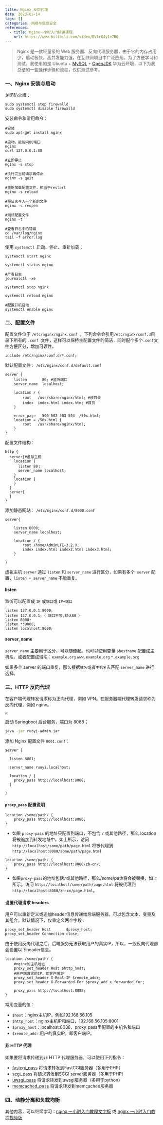 ```yaml
---
title: Nginx 反向代理
date: 2023-05-14
tags: []
categories: 网络与信息安全
references:
  - title: nginx一小时入门精讲课程
    url: https://www.bilibili.com/video/BV1rG4y1e7BQ
---
```


> Nginx 是一款轻量级的 Web 服务器、反向代理服务器，由于它的内存占用少，启动极快，高并发能力强，在互联网项目中广泛应用。为了方便学习和测试，我使用的是 Ubuntu + [MySQL](https://blog.csdn.net/hwx865/article/details/90287715) + [OpenJDK](https://blog.csdn.net/qq_40492048/article/details/114389875) 华为云环境，以下为我总结的一些操作步骤和流程，仅供测试参考。

<!--more-->

### 一、Nginx 安装与启动

关闭防火墙：

```
sudo systemctl stop firewalld
sudo systemctl disable firewalld
```

安装命令和常用命令：

```
#安装
sudo apt-get install nginx

#启动，能访问80端口
nginx 
curl 127.0.0.1:80

#立即停止
nginx -s stop

#执行完当前请求再停止
nginx -s quit

#重新加载配置文件，相当于restart
nginx -s reload

#将日志写入一个新的文件
nginx -s reopen

#测试配置文件
nginx -t

#查看日志中的错误
cd /var/log/nginx
tail -f error.log
```

使用 `systemctl `启动、停止、重新加载：

```
systemctl start nginx

systemctl status nginx

#产看日志
journalctl -xe

systemctl stop nginx

systemctl reload nginx

#配置开机启动
systemctl enable nginx
```

### 二、配置文件

配置文件位于 `/etc/nginx/nginx.conf `，下列命令会引用` /etc/nginx/conf.d `目录下所有的 `.conf `文件，这样可以保持主配置文件的简洁，同时配个多个` .conf `文件方便区分，增加可读性。

```nginx
include /etc/nginx/conf.d/*.conf;
```

默认配置文件： `/etc/nginx/conf.d/default.conf`

```nginx
server {
    listen       80; #监听端口
    server_name  localhost;

    location / {
        root   /usr/share/nginx/html; #根目录
        index  index.html index.htm; #首页
    }

    error_page   500 502 503 504  /50x.html;
    location = /50x.html {
        root   /usr/share/nginx/html;
    }
}
```

配置文件结构：

```nginx
http {
  server{#虚拟主机 
    location {
      listen 80；
      server_name localhost;
    }
    location {    
    }
  }
  server{
  }
}
```

添加静态网站： `/etc/nginx/conf.d/8000.conf`

```nginx
server{
  
    listen 8000;
    server_name localhost;
    
    location / {
        root /home/AdminLTE-3.2.0;
        index index.html index2.html index3.html;
    }
  
}
```

虚拟主机 `server` 通过 `listen` 和 `server_name` 进行区分，如果有多个` server` 配置，`listen + server_name` 不能重复。

#### listen

监听可以配置成 `IP` 或`端口`或 `IP+端口` 

```
listen 127.0.0.1:8000; 
listen 127.0.0.1;（ 端口不写,默认80 ） 
listen 8000; 
listen *:8000; 
listen localhost:8000;
```

#### server_name

`server_name` 主要用于区分，可以随便起。也可以使用变量 ` $hostname ` 配置成主机名。或者配置成域名：` example.org ` ` www.example.org ` ` *.example.org `

如果多个 server 的端口重复，那么根据`域名`或者`主机名`去匹配 `server_name` 进行选择。

### 三、HTTP 反向代理

在客户端代理转发请求称为正向代理，例如 VPN。在服务器端代理转发请求称为反向代理，例如 nginx。

<img src="https://cdn.nlark.com/yuque/0/2022/png/28915315/1659084328663-32955bb1-82f0-40f3-b94a-f233b4a5793f.png" style="zoom: 50%;" />

启动 Springboot 后台服务，端口为 8088；

```bash
java -jar ruoyi-admin.jar
```

添加 Nginx 配置文件 `8001.conf`：

```nginx
server {
  
  listen 8001;
  
  server_name ruoyi.localhost;
  
  location / {
    proxy_pass http://localhost:8088;
  }

}
```

#### `proxy_pass` 配置说明

```nginx
location /some/path/ {
    proxy_pass http://localhost:8080;
}
```

-   如果 `proxy-pass` 的地址只配置到端口，不包含 `/` 或其他路径，那么 location 将被追加到转发地址中。如上所示，访问 `http://localhost/some/path/page.html` 将被代理到 `http://localhost:8080/some/path/page.html` 

```nginx
location /some/path/ {
    proxy_pass http://localhost:8080/zh-cn/;
}
```

-   如果`proxy-pass`的地址包括`/`或其他路径，那么/some/path将会被替换，如上所示，访问 `http://localhost/some/path/page.html` 将被代理到 `http://localhost:8080/zh-cn/page.html`。‎

#### 设置代理请求 headers

‎用户可以重新定义或追加header信息传递给后端[‎](http://nginx.org/en/docs/http/ngx_http_proxy_module.html#proxy_pass_request_headers)‎服务器。可以包含文本、变量及其组合。默认情况下，仅重定义两个字段：‎

```nginx
proxy_set_header Host       $proxy_host;
proxy_set_header Connection close;
```

由于使用反向代理之后，后端服务无法获取用户的真实IP，所以，一般反向代理都会设置以下header信息。

```nginx
location /some/path/ {
    #nginx的主机地址
    proxy_set_header Host $http_host;
    #用户端真实的IP，即客户端IP
    proxy_set_header X-Real-IP $remote_addr;
    proxy_set_header X-Forwarded-For $proxy_add_x_forwarded_for;

    proxy_pass http://localhost:8088;
}
```

常用变量的值：

-   `$host`：nginx主机IP，例如192.168.56.105
-   `$http_host`：nginx主机IP和端口，192.168.56.105:8001
-   `$proxy_host`：localhost:8088，proxy_pass里配置的主机名和端口
-   `$remote_addr`:用户的真实IP，即客户端IP。

#### 非 HTTP 代理

如果要将请求传递到非 HTTP 代理服务器，可以使用下列指令：

-   [fastcgi_pass](https://nginx.org/en/docs/http/ngx_http_fastcgi_module.html#fastcgi_pass) 将请求转发到FastCGI服务器（多用于PHP）
-   [scgi_pass](https://nginx.org/en/docs/http/ngx_http_scgi_module.html#scgi_pass) 将请求转发到SCGI server服务器（多用于PHP）
-   [uwsgi_pass](https://nginx.org/en/docs/http/ngx_http_uwsgi_module.html#uwsgi_pass) 将请求转发到uwsgi服务器（多用于python）
-   [memcached_pass](https://nginx.org/en/docs/http/ngx_http_memcached_module.html#memcached_pass) 将请求转发到memcached服务器

### 四、动静分离和负载均衡

其他内容，可以继续学习：[nginx 一小时入门教程文字版](https://www.yuque.com/wukong-zorrm/cql6cz/rvmsl7) 或 [nginx 一小时入门教程视频版](https://www.bilibili.com/video/BV1rG4y1e7BQ)